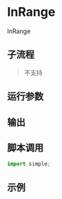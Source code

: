 # InRange 
InRange

## 子流程
> 不支持


## 运行参数




## 输出

    


## 脚本调用

```python
import simple;

```

## 示例
